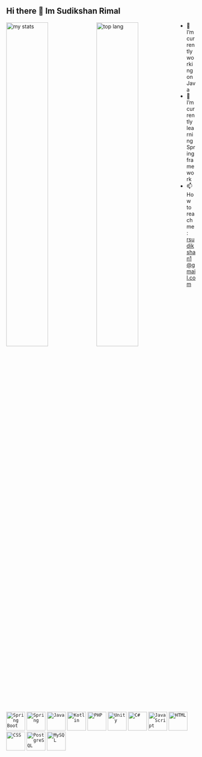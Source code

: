 ## Hi there 👋 Im Sudikshan Rimal

<img alt="my stats" align="left" width="47%" src="https://github-readme-stats.vercel.app/api?username=rsudikshan&show_icons=true" />


<img alt="top lang" align="left" width="47%"  src="https://github-readme-stats.vercel.app/api/top-langs/?username=rsudikshan&layout=compact"/>





<!--
**rsudikshan/rsudikshan** is a ✨ _special_ ✨ repository because its `README.md` (this file) appears on your GitHub profile.
Here are some ideas to get you started:
- 💬 Ask me about ...
- 😄 Pronouns: ...
- 🤔 I’m looking for help with ...
- ⚡ Fun fact: ...
- 👯 I’m looking to collaborate on ...
 <img alt="my stats" align="left" width="10%" src="https://hits.dwyl.com/rsudikshan/rsudikshan.svg?style=flat-square" /> 
-->

- 🔭 I’m currently working on Java
- 🌱 I’m currently learning Spring framework
- 📫 How to reach me: rsudikshan1@gmail.com

<div align="start">
  <code><img width="50" src="https://raw.githubusercontent.com/marwin1991/profile-technology-icons/refs/heads/main/icons/spring_boot.png" alt="Spring Boot" title="Spring Boot"/></code>
  <code><img width="50" src="https://raw.githubusercontent.com/marwin1991/profile-technology-icons/refs/heads/main/icons/spring.png" alt="Spring" title="Spring"/></code>
  <code><img width="50" src="https://raw.githubusercontent.com/marwin1991/profile-technology-icons/refs/heads/main/icons/java.png" alt="Java" title="Java"/></code>
  <code><img width="50" src="https://raw.githubusercontent.com/marwin1991/profile-technology-icons/refs/heads/main/icons/kotlin.png" alt="Kotlin" title="Kotlin"/></code>
  <code><img width="50" src="https://raw.githubusercontent.com/marwin1991/profile-technology-icons/refs/heads/main/icons/php.png" alt="PHP" title="PHP"/></code>
  <code><img width="50" src="https://raw.githubusercontent.com/marwin1991/profile-technology-icons/refs/heads/main/icons/unity.png" alt="Unity" title="Unity"/></code>
  <code><img width="50" src="https://cdn.jsdelivr.net/gh/devicons/devicon/icons/csharp/csharp-original.svg" alt="C#" title="C#"/></code>
  <code><img width="50" src="https://raw.githubusercontent.com/marwin1991/profile-technology-icons/refs/heads/main/icons/javascript.png" alt="JavaScript" title="JavaScript"/></code>
  <code><img width="50" src="https://raw.githubusercontent.com/marwin1991/profile-technology-icons/refs/heads/main/icons/html.png" alt="HTML" title="HTML"/></code>
  <code><img width="50" src="https://raw.githubusercontent.com/marwin1991/profile-technology-icons/refs/heads/main/icons/css.png" alt="CSS" title="CSS"/></code>
  <code><img width="50" src="https://raw.githubusercontent.com/marwin1991/profile-technology-icons/refs/heads/main/icons/postgresql.png" alt="PostgreSQL" title="PostgreSQL"/></code>
  <code><img width="50" src="https://raw.githubusercontent.com/marwin1991/profile-technology-icons/refs/heads/main/icons/mysql.png" alt="MySQL" title="MySQL"/></code>
</div>


